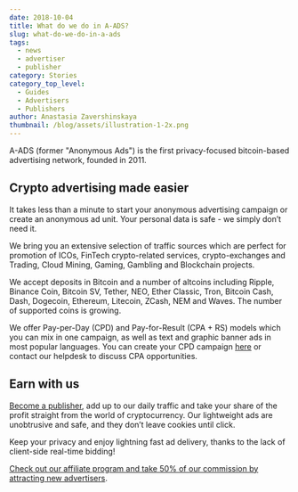 ```yaml
---
date: 2018-10-04
title: What do we do in A-ADS?
slug: what-do-we-do-in-a-ads
tags:
  - news
  - advertiser
  - publisher
category: Stories
category_top_level:
  - Guides
  - Advertisers
  - Publishers
author: Anastasia Zavershinskaya
thumbnail: /blog/assets/illustration-1-2x.png
---
```

A-ADS (former "Anonymous Ads") is the first privacy-focused bitcoin-based advertising network, founded in 2011. 

## Crypto advertising made easier

It takes less than a minute to start your anonymous advertising campaign or create an anonymous ad unit. Your personal data is safe - we simply don’t need it.

We bring you an extensive selection of traffic sources which are perfect for promotion of ICOs, FinTech crypto-related services, crypto-exchanges and Trading, Cloud Mining, Gaming, Gambling and Blockchain projects.

We accept deposits in Bitcoin and a number of altcoins including Ripple, Binance Coin, Bitcoin SV, Tether, NEO, Ether Classic, Tron, Bitcoin Cash, Dash, Dogecoin, Ethereum, Litecoin, ZCash, NEM and Waves. The number of supported coins is growing.

We offer Pay-per-Day (CPD) and Pay-for-Result (CPA + RS) models which you can mix in one campaign, as well as text and graphic banner ads in most popular languages. You can create your CPD campaign [here](https://a-ads.com/campaigns/new) or contact our helpdesk to discuss CPA opportunities.

## Earn with us

[Become a publisher](https://a-ads.com/ad_units/new), add up to our daily traffic and take your share of the profit straight from the world of cryptocurrency. Our lightweight ads are unobtrusive and safe, and they don’t leave cookies until click.

Keep your privacy and enjoy lightning fast ad delivery, thanks to the lack of client-side real-time bidding!

[Check out our affiliate program and take 50% of our commission by attracting new advertisers](https://a-ads.com/blog/2018-10-04-become-our-affiliate-partner-and-take-50-of-our-fees/).
